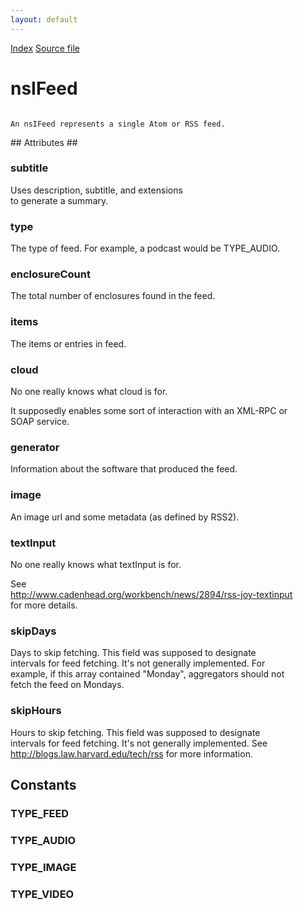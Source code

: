 ```yaml
---
layout: default
---
```

<div id='links'><a href="../index.html">Index</a>
<a href="http://dxr.mozilla.org/mozilla-central/source/toolkit/components/feeds/nsIFeed.idl">Source file</a>
</div>

# nsIFeed #
<code>  
An nsIFeed represents a single Atom or RSS feed.  
  
</code>
## Attributes ##

### subtitle ###
   
Uses description, subtitle, and extensions  
to generate a summary.   
  

### type ###
  
The type of feed. For example, a podcast would be TYPE_AUDIO.  
  

### enclosureCount ###
  
The total number of enclosures found in the feed.  
  

### items ###
  
The items or entries in feed.  
  

### cloud ###
  
No one really knows what cloud is for.  
  
It supposedly enables some sort of interaction with an XML-RPC or  
SOAP service.  
  

### generator ###
  
Information about the software that produced the feed.  
  

### image ###
  
An image url and some metadata (as defined by RSS2).  
  
  

### textInput ###
  
No one really knows what textInput is for.  
  
See  
<http://www.cadenhead.org/workbench/news/2894/rss-joy-textinput>  
for more details.  
  

### skipDays ###
  
Days to skip fetching. This field was supposed to designate  
intervals for feed fetching. It's not generally implemented. For  
example, if this array contained "Monday", aggregators should not  
fetch the feed on Mondays.  
  

### skipHours ###
  
Hours to skip fetching. This field was supposed to designate  
intervals for feed fetching. It's not generally implemented. See  
<http://blogs.law.harvard.edu/tech/rss> for more information.  
  

## Constants ##

### TYPE_FEED ###

### TYPE_AUDIO ###

### TYPE_IMAGE ###

### TYPE_VIDEO ###
